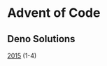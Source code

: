 # Advent of Code

## Deno Solutions

[2015](https://github.com/DavidPesta/AdventOfCode/tree/main/deno/2015) (1-4)
